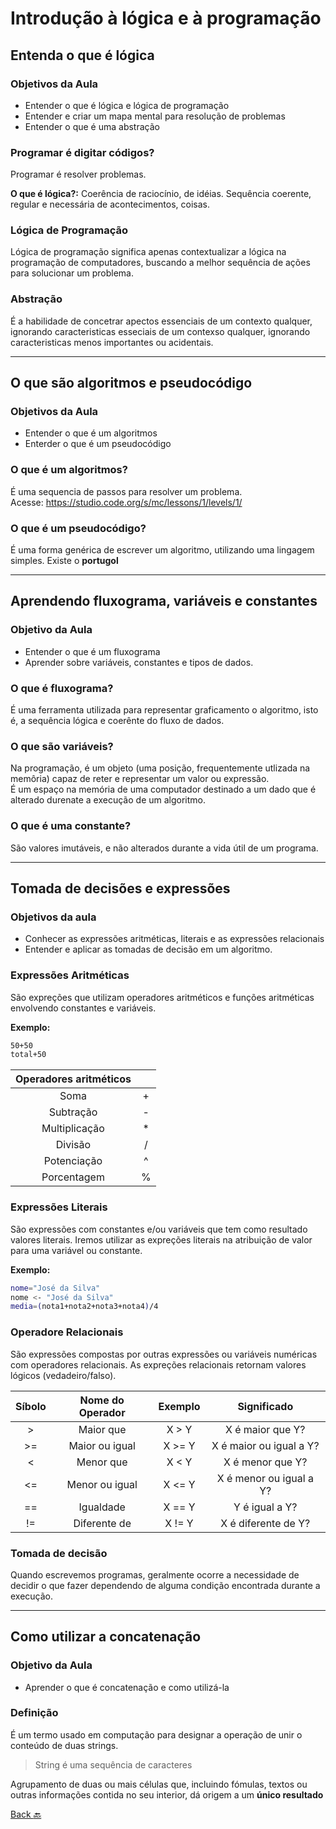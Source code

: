 # Introdução à lógica e à programação

## Entenda o que é lógica

### Objetivos da Aula
- Entender o que é lógica e lógica de programação
- Entender e criar um mapa mental para resolução de problemas
- Entender o que é uma abstração

### Programar é digitar códigos?
Programar é resolver problemas.

**O que é lógica?:** Coerência de raciocínio, de idéias. Sequência coerente, regular e necessária de acontecimentos, coisas.

### Lógica de Programação
Lógica de programação significa apenas contextualizar a lógica na programação de computadores, buscando a melhor sequência de ações para solucionar um problema.

### Abstração
É a habilidade de concetrar apectos essenciais de um contexto qualquer, ignorando caracteristicas esseciais de um contexso qualquer, ignorando caracteristicas menos importantes ou acidentais.

---
## O que são algoritmos e pseudocódigo
### Objetivos da Aula
- Entender o que é um algoritmos
- Enterder o que é um pseudocódigo

### O que é um algoritmos?
É uma sequencia de passos para resolver um problema.\
Acesse: <https://studio.code.org/s/mc/lessons/1/levels/1/>

### O que é um pseudocódigo?
É uma forma genérica de escrever um algoritmo, utilizando uma lingagem simples. Existe o **portugol**

---

## Aprendendo fluxograma, variáveis e constantes
### Objetivo da Aula
- Entender o que é um fluxograma
- Aprender sobre variáveis, constantes e tipos de dados.

### O que é fluxograma?
É uma ferramenta utilizada para representar graficamento o algoritmo, isto é, a sequência lógica e coerênte do fluxo de dados.

### O que são variáveis?
Na programação, é um objeto (uma posição, frequentemente utlizada na memôria) capaz de reter e representar um valor ou expressão.\
É um espaço na memória de uma computador destinado a um dado que é alterado durenate a execução de um algoritmo.

### O que é uma constante?
São valores imutáveis, e não alterados durante a vida útil de um programa.

---

## Tomada de decisões e expressões
### Objetivos da aula
- Conhecer as expressões aritméticas, literais e as expressões relacionais
- Entender e aplicar as tomadas de decisão em um algoritmo.

### Expressões Aritméticas
São expreções que utilizam operadores aritméticos e funções aritméticas envolvendo constantes e variáveis.

**Exemplo:**
```bash
50+50
total+50
```

|Operadores aritméticos| |
|:-:|:-:|
|Soma|+|
|Subtração|-|
|Multiplicação|*|
|Divisão|/|
|Potenciação|^|
|Porcentagem|%|

### Expressões Literais
São expressões com constantes e/ou variáveis que tem como resultado valores literais. Iremos utilizar as expreções literais na atribuição de valor para uma variável ou constante.

**Exemplo:**
```bash
nome="José da Silva"
nome <- "José da Silva"
media=(nota1+nota2+nota3+nota4)/4
```

### Operadore Relacionais
São expressões compostas por outras expressões ou variáveis numéricas com operadores relacionais. As expreções relacionais retornam valores lógicos (vedadeiro/falso).

| Síbolo | Nome do Operador | Exemplo | Significado |
| :-: | :-: | :-: | :-: |
| > | Maior que | X > Y | X é maior que Y? |
| >= | Maior ou igual | X >= Y | X é maior ou igual a Y? |
| < | Menor que | X < Y | X é menor que Y? |
| <= | Menor ou igual | X <= Y | X é menor ou igual a Y? | 
| == | Igualdade | X == Y | Y é igual a Y? |
| != | Diferente de | X != Y | X é diferente de Y? |

### Tomada de decisão
Quando escrevemos programas, geralmente ocorre a necessidade de decidir o que fazer dependendo de alguma condição encontrada durante a execução.

---

## Como utilizar a concatenação
### Objetivo da Aula
- Aprender o que é concatenação e como utilizá-la

### Definição
É um termo usado em computação para designar a operação de unir o conteúdo de duas strings.
> String é uma sequência de caracteres

Agrupamento de duas ou mais células que, incluindo fómulas, textos ou outras informações contida no seu interior, dá origem a um **único resultado**

[Back :back:](../README.md)
